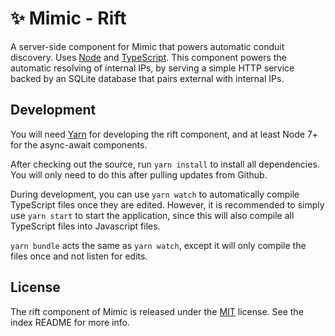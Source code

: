 # :sparkles: Mimic - Rift

A server-side component for Mimic that powers automatic conduit discovery. Uses [Node](https://nodejs.org) and [TypeScript](https://www.typescriptlang.org). This component powers the automatic resolving of internal IPs, by serving a simple HTTP service backed by an SQLite database that pairs external with internal IPs.

## Development

You will need [Yarn](https://yarnpkg.com/lang/en/) for developing the rift component, and at least Node 7+ for the async-await components.

After checking out the source, run `yarn install` to install all dependencies. You will only need to do this after pulling updates from Github.

During development, you can use `yarn watch` to automatically compile TypeScript files once they are edited. However, it is recommended to simply use `yarn start` to start the application, since this will also compile all TypeScript files into Javascript files.

`yarn bundle` acts the same as `yarn watch`, except it will only compile the files once and not listen for edits.

## License

The rift component of Mimic is released under the [MIT](https://github.com/molenzwiebel/Mimic/blob/master/LICENSE) license. See the index README for more info.